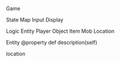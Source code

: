 Game

State
  Map
Input
Display

Logic
  Entity
    Player
    Object
      Item
    Mob
  Location


Entity
  @property
  def description(self)

  location